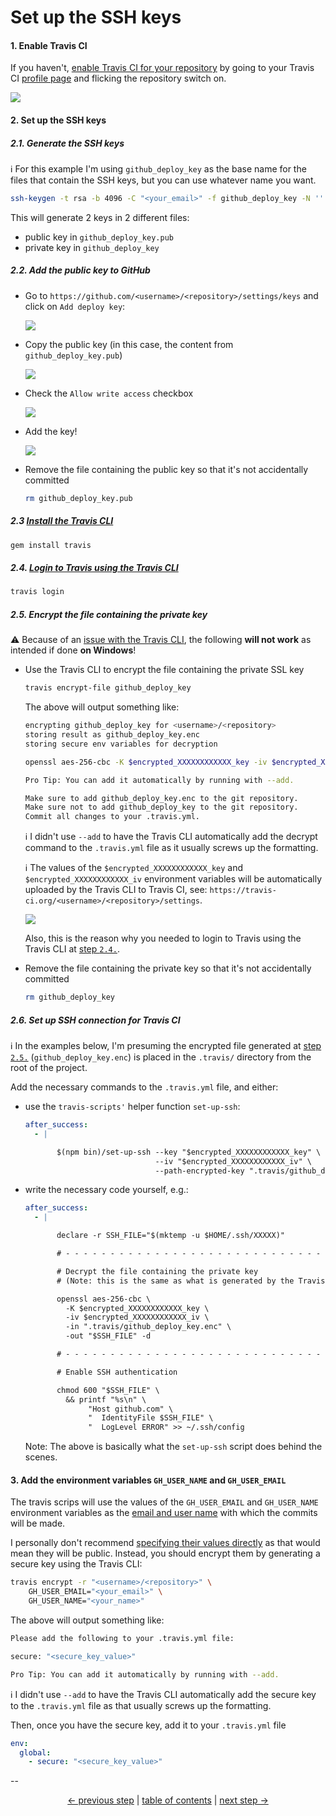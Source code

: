 # Set up the SSH keys

#### 1. Enable Travis CI

If you haven't, [enable Travis CI for your
repository](https://docs.travis-ci.com/user/getting-started/#To-get-started-with-Travis-CI%3A)
by going to your Travis CI [profile page](https://travis-ci.org/profile)
and flicking the repository switch on.

![](https://cloud.githubusercontent.com/assets/1223565/12536703/4f9161ae-c2b5-11e5-904c-e11f561e8b6f.gif)

#### 2. Set up the SSH keys

##### 2.1. Generate the SSH keys

:information_source: For this example I'm using `github_deploy_key` as
the base name for the files that contain the SSH keys, but you can use
whatever name you want.

```bash
ssh-keygen -t rsa -b 4096 -C "<your_email>" -f github_deploy_key -N ''
```

This will generate 2 keys in 2 different files:

* public key in `github_deploy_key.pub`
* private key in `github_deploy_key`

##### 2.2. Add the public key to GitHub

* Go to `https://github.com/<username>/<repository>/settings/keys`
  and click on `Add deploy key`:

  ![](https://cloud.githubusercontent.com/assets/1223565/12536786/6e2b6e7c-c2b8-11e5-89ba-2b1a8403d90b.png)

* Copy the public key (in this case, the content from
  `github_deploy_key.pub`)

  ![](https://cloud.githubusercontent.com/assets/1223565/12891702/5c643cb6-ce91-11e5-8b24-1152f6b41c6e.png)

* Check the `Allow write access` checkbox

  ![](https://cloud.githubusercontent.com/assets/1223565/12537188/b687d6e8-c2c1-11e5-843e-0585334bf780.png)

* Add the key!

  ![](https://cloud.githubusercontent.com/assets/1223565/12902618/ec901010-ceca-11e5-90ac-a502f9962989.png)

* Remove the file containing the public key so that it's not
  accidentally committed

  ```bash
  rm github_deploy_key.pub
  ```

##### 2.3 [Install the Travis CLI](https://docs.travis-ci.com/user/encryption-keys/#Usage)

```bash
gem install travis
```

##### 2.4. [Login to Travis using the Travis CLI](https://docs.travis-ci.com/user/encrypting-files#Preparation)

```bash
travis login
```

##### 2.5. Encrypt the file containing the private key

:warning: Because of an [issue with the Travis
CLI](https://github.com/travis-ci/travis-ci/issues/4746), the following
**will not work** as intended if done **on Windows**!

* Use the Travis CLI to encrypt the file containing the private SSL key

  ```bash
  travis encrypt-file github_deploy_key
  ```

  The above will output something like:

  ```bash
  encrypting github_deploy_key for <username>/<repository>
  storing result as github_deploy_key.enc
  storing secure env variables for decryption

  openssl aes-256-cbc -K $encrypted_XXXXXXXXXXXX_key -iv $encrypted_XXXXXXXXXXXX_iv -in github_deploy_key.enc -out github_deploy_key -d

  Pro Tip: You can add it automatically by running with --add.

  Make sure to add github_deploy_key.enc to the git repository.
  Make sure not to add github_deploy_key to the git repository.
  Commit all changes to your .travis.yml.
  ```

  :information_source: I didn't use `--add` to have the Travis CLI
  automatically add the decrypt command to the `.travis.yml` file as
  it usually screws up the formatting.

  :information_source: The values of the `$encrypted_XXXXXXXXXXXX_key`
  and `$encrypted_XXXXXXXXXXXX_iv` environment variables will be
  automatically uploaded by the Travis CLI to Travis CI, see:
  `https://travis-ci.org/<username>/<repository>/settings`.

  ![](https://cloud.githubusercontent.com/assets/1223565/12903066/89ff92d8-cecd-11e5-970e-2f5a6fb2d230.png)

  Also, this is the reason why you needed to login to Travis using the
  Travis CLI at [step `2.4.`](#24-login-to-travis-using-the-travis-cli).


* Remove the file containing the private key so that it's not
  accidentally committed

  ```bash
  rm github_deploy_key
  ```

##### 2.6. Set up SSH connection for Travis CI

:information_source: In the examples below, I'm presuming the encrypted
file generated at [step `2.5.`](#25-encrypt-the-file-containing-the-private-key)
(`github_deploy_key.enc`) is placed in the `.travis/` directory from the
root of the project.

Add the necessary commands to the `.travis.yml` file, and either:

* use the `travis-scripts'` helper function `set-up-ssh`:

  ```yml
  after_success:
    - |

         $(npm bin)/set-up-ssh --key "$encrypted_XXXXXXXXXXXX_key" \
                               --iv "$encrypted_XXXXXXXXXXXX_iv" \
                               --path-encrypted-key ".travis/github_deploy_key.enc"
  ```

* write the necessary code yourself, e.g.:

  ```yml
  after_success:
    - |

         declare -r SSH_FILE="$(mktemp -u $HOME/.ssh/XXXXX)"

         # - - - - - - - - - - - - - - - - - - - - - - - - - - - - - - - - - - -

         # Decrypt the file containing the private key
         # (Note: this is the same as what is generated by the Travis CLI at step 2.5)

         openssl aes-256-cbc \
           -K $encrypted_XXXXXXXXXXXX_key \
           -iv $encrypted_XXXXXXXXXXXX_iv \
           -in ".travis/github_deploy_key.enc" \
           -out "$SSH_FILE" -d

         # - - - - - - - - - - - - - - - - - - - - - - - - - - - - - - - - - - -

         # Enable SSH authentication

         chmod 600 "$SSH_FILE" \
           && printf "%s\n" \
                "Host github.com" \
                "  IdentityFile $SSH_FILE" \
                "  LogLevel ERROR" >> ~/.ssh/config
  ```

  Note: The above is basically what the `set-up-ssh` script does behind
the scenes.


#### 3. Add the environment variables `GH_USER_NAME` and `GH_USER_EMAIL`

The travis scrips will use the values of the `GH_USER_EMAIL` and
`GH_USER_NAME` environment variables as the [email and user
name](https://git-scm.com/book/en/v2/Getting-Started-First-Time-Git-Setup#Your-Identity)
with which the commits will be made.

I personally don't recommend [specifying their values directly](https://docs.travis-ci.com/user/environment-variables/#Defining-Variables-in-.travis.yml)
as that would mean they will be public. Instead, you should encrypt
them by generating a secure key using the Travis CLI:

```bash
travis encrypt -r "<username>/<repository>" \
    GH_USER_EMAIL="<your_email>" \
    GH_USER_NAME="<your_name>"
```

The above will output something like:

```bash
Please add the following to your .travis.yml file:

secure: "<secure_key_value>"

Pro Tip: You can add it automatically by running with --add.
```

:information_source: I didn't use `--add` to have the Travis CLI
automatically add the secure key to the `.travis.yml` file as that
usually screws up the formatting.

Then, once you have the secure key, add it to your `.travis.yml` file

```yml
env:
  global:
    - secure: "<secure_key_value>"
```

--

<div align="center">
    <a href="install.md">← previous step</a> |
    <a href="../README.md#usage">table of contents</a> |
    <a href="usage.md">next step →</a>
</div>
